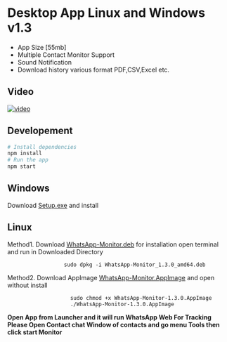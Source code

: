 # Desktop App Linux and Windows v1.3

* App Size  [55mb]
* Multiple Contact Monitor Support
* Sound Notification
* Download history various format PDF,CSV,Excel etc. 

## Video
[![video](https://user-images.githubusercontent.com/29729380/85369456-c37a4900-b54a-11ea-9e08-d29ac54e2b4e.png)
](https://www.youtube.com/watch?v=oDPMrvz2YhI)



## Developement
```bash
# Install dependencies
npm install
# Run the app
npm start
```
                


## Windows
Download [Setup.exe](https://github.com/rizwansoaib/files/raw/master/WhatsApp-Monitor%20Setup%201.3.0.exe) and install 

## Linux 

Method1. Download [WhatsApp-Monitor.deb](https://github.com/rizwansoaib/files/raw/master/WhatsApp-Monitor_1.3.0_amd64.deb) for installation open terminal and run in Downloaded Directory

                      sudo dpkg -i WhatsApp-Monitor_1.3.0_amd64.deb
        
Method2. Download AppImage [WhatsApp-Monitor.AppImage](https://github.com/rizwansoaib/files/raw/master/WhatsApp-Monitor-1.3.0.AppImage) and open without install

                        sudo chmod +x WhatsApp-Monitor-1.3.0.AppImage
                        ./WhatsApp-Monitor-1.3.0.AppImage
                      
                      
                      
 **Open App from Launcher and it will run WhatsApp Web  For Tracking Please Open Contact chat Window of contacts and go menu Tools then click start Monitor**
